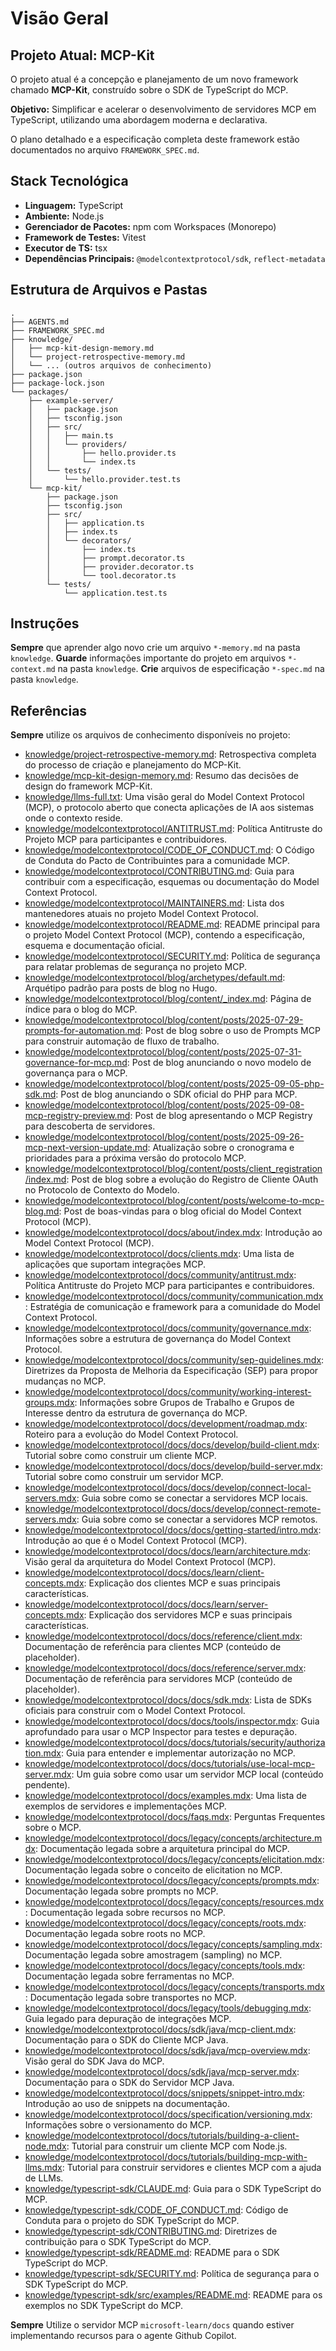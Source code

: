 # Visão Geral

## Projeto Atual: MCP-Kit

O projeto atual é a concepção e planejamento de um novo framework chamado **MCP-Kit**, construído sobre o SDK de TypeScript do MCP.

**Objetivo:** Simplificar e acelerar o desenvolvimento de servidores MCP em TypeScript, utilizando uma abordagem moderna e declarativa.

O plano detalhado e a especificação completa deste framework estão documentados no arquivo `FRAMEWORK_SPEC.md`.

## Stack Tecnológica

- **Linguagem:** TypeScript
- **Ambiente:** Node.js
- **Gerenciador de Pacotes:** npm com Workspaces (Monorepo)
- **Framework de Testes:** Vitest
- **Executor de TS:** tsx
- **Dependências Principais:** `@modelcontextprotocol/sdk`, `reflect-metadata`

## Estrutura de Arquivos e Pastas

```
.
├── AGENTS.md
├── FRAMEWORK_SPEC.md
├── knowledge/
│   ├── mcp-kit-design-memory.md
│   └── project-retrospective-memory.md
│   └── ... (outros arquivos de conhecimento)
├── package.json
├── package-lock.json
└── packages/
    ├── example-server/
    │   ├── package.json
    │   ├── tsconfig.json
    │   ├── src/
    │   │   ├── main.ts
    │   │   └── providers/
    │   │       ├── hello.provider.ts
    │   │       └── index.ts
    │   └── tests/
    │       └── hello.provider.test.ts
    └── mcp-kit/
        ├── package.json
        ├── tsconfig.json
        ├── src/
        │   ├── application.ts
        │   ├── index.ts
        │   └── decorators/
        │       ├── index.ts
        │       ├── prompt.decorator.ts
        │       ├── provider.decorator.ts
        │       └── tool.decorator.ts
        └── tests/
            └── application.test.ts
```

## Instruções

**Sempre** que aprender algo novo crie um arquivo `*-memory.md` na pasta `knowledge`.
**Guarde** informações importante do projeto em arquivos `*-context.md` na pasta `knowledge`.
**Crie** arquivos de especificação `*-spec.md` na pasta `knowledge`.

## Referências
**Sempre** utilize os arquivos de conhecimento disponíveis no projeto:

- [knowledge/project-retrospective-memory.md](knowledge/project-retrospective-memory.md): Retrospectiva completa do processo de criação e planejamento do MCP-Kit.
- [knowledge/mcp-kit-design-memory.md](knowledge/mcp-kit-design-memory.md): Resumo das decisões de design do framework MCP-Kit.
- [knowledge/llms-full.txt](knowledge/llms-full.txt): Uma visão geral do Model Context Protocol (MCP), o protocolo aberto que conecta aplicações de IA aos sistemas onde o contexto reside.
- [knowledge/modelcontextprotocol/ANTITRUST.md](knowledge/modelcontextprotocol/ANTITRUST.md): Política Antitruste do Projeto MCP para participantes e contribuidores.
- [knowledge/modelcontextprotocol/CODE_OF_CONDUCT.md](knowledge/modelcontextprotocol/CODE_OF_CONDUCT.md): O Código de Conduta do Pacto de Contribuintes para a comunidade MCP.
- [knowledge/modelcontextprotocol/CONTRIBUTING.md](knowledge/modelcontextprotocol/CONTRIBUTING.md): Guia para contribuir com a especificação, esquemas ou documentação do Model Context Protocol.
- [knowledge/modelcontextprotocol/MAINTAINERS.md](knowledge/modelcontextprotocol/MAINTAINERS.md): Lista dos mantenedores atuais no projeto Model Context Protocol.
- [knowledge/modelcontextprotocol/README.md](knowledge/modelcontextprotocol/README.md): README principal para o projeto Model Context Protocol (MCP), contendo a especificação, esquema e documentação oficial.
- [knowledge/modelcontextprotocol/SECURITY.md](knowledge/modelcontextprotocol/SECURITY.md): Política de segurança para relatar problemas de segurança no projeto MCP.
- [knowledge/modelcontextprotocol/blog/archetypes/default.md](knowledge/modelcontextprotocol/blog/archetypes/default.md): Arquétipo padrão para posts de blog no Hugo.
- [knowledge/modelcontextprotocol/blog/content/_index.md](knowledge/modelcontextprotocol/blog/content/_index.md): Página de índice para o blog do MCP.
- [knowledge/modelcontextprotocol/blog/content/posts/2025-07-29-prompts-for-automation.md](knowledge/modelcontextprotocol/blog/content/posts/2025-07-29-prompts-for-automation.md): Post de blog sobre o uso de Prompts MCP para construir automação de fluxo de trabalho.
- [knowledge/modelcontextprotocol/blog/content/posts/2025-07-31-governance-for-mcp.md](knowledge/modelcontextprotocol/blog/content/posts/2025-07-31-governance-for-mcp.md): Post de blog anunciando o novo modelo de governança para o MCP.
- [knowledge/modelcontextprotocol/blog/content/posts/2025-09-05-php-sdk.md](knowledge/modelcontextprotocol/blog/content/posts/2025-09-05-php-sdk.md): Post de blog anunciando o SDK oficial do PHP para MCP.
- [knowledge/modelcontextprotocol/blog/content/posts/2025-09-08-mcp-registry-preview.md](knowledge/modelcontextprotocol/blog/content/posts/2025-09-08-mcp-registry-preview.md): Post de blog apresentando o MCP Registry para descoberta de servidores.
- [knowledge/modelcontextprotocol/blog/content/posts/2025-09-26-mcp-next-version-update.md](knowledge/modelcontextprotocol/blog/content/posts/2025-09-26-mcp-next-version-update.md): Atualização sobre o cronograma e prioridades para a próxima versão do protocolo MCP.
- [knowledge/modelcontextprotocol/blog/content/posts/client_registration/index.md](knowledge/modelcontextprotocol/blog/content/posts/client_registration/index.md): Post de blog sobre a evolução do Registro de Cliente OAuth no Protocolo de Contexto do Modelo.
- [knowledge/modelcontextprotocol/blog/content/posts/welcome-to-mcp-blog.md](knowledge/modelcontextprotocol/blog/content/posts/welcome-to-mcp-blog.md): Post de boas-vindas para o blog oficial do Model Context Protocol (MCP).
- [knowledge/modelcontextprotocol/docs/about/index.mdx](knowledge/modelcontextprotocol/docs/about/index.mdx): Introdução ao Model Context Protocol (MCP).
- [knowledge/modelcontextprotocol/docs/clients.mdx](knowledge/modelcontextprotocol/docs/clients.mdx): Uma lista de aplicações que suportam integrações MCP.
- [knowledge/modelcontextprotocol/docs/community/antitrust.mdx](knowledge/modelcontextprotocol/docs/community/antitrust.mdx): Política Antitruste do Projeto MCP para participantes e contribuidores.
- [knowledge/modelcontextprotocol/docs/community/communication.mdx](knowledge/modelcontextprotocol/docs/community/communication.mdx): Estratégia de comunicação e framework para a comunidade do Model Context Protocol.
- [knowledge/modelcontextprotocol/docs/community/governance.mdx](knowledge/modelcontextprotocol/docs/community/governance.mdx): Informações sobre a estrutura de governança do Model Context Protocol.
- [knowledge/modelcontextprotocol/docs/community/sep-guidelines.mdx](knowledge/modelcontextprotocol/docs/community/sep-guidelines.mdx): Diretrizes da Proposta de Melhoria da Especificação (SEP) para propor mudanças no MCP.
- [knowledge/modelcontextprotocol/docs/community/working-interest-groups.mdx](knowledge/modelcontextprotocol/docs/community/working-interest-groups.mdx): Informações sobre Grupos de Trabalho e Grupos de Interesse dentro da estrutura de governança do MCP.
- [knowledge/modelcontextprotocol/docs/development/roadmap.mdx](knowledge/modelcontextprotocol/docs/development/roadmap.mdx): Roteiro para a evolução do Model Context Protocol.
- [knowledge/modelcontextprotocol/docs/docs/develop/build-client.mdx](knowledge/modelcontextprotocol/docs/docs/develop/build-client.mdx): Tutorial sobre como construir um cliente MCP.
- [knowledge/modelcontextprotocol/docs/docs/develop/build-server.mdx](knowledge/modelcontextprotocol/docs/docs/develop/build-server.mdx): Tutorial sobre como construir um servidor MCP.
- [knowledge/modelcontextprotocol/docs/docs/develop/connect-local-servers.mdx](knowledge/modelcontextprotocol/docs/docs/develop/connect-local-servers.mdx): Guia sobre como se conectar a servidores MCP locais.
- [knowledge/modelcontextprotocol/docs/docs/develop/connect-remote-servers.mdx](knowledge/modelcontextprotocol/docs/docs/develop/connect-remote-servers.mdx): Guia sobre como se conectar a servidores MCP remotos.
- [knowledge/modelcontextprotocol/docs/docs/getting-started/intro.mdx](knowledge/modelcontextprotocol/docs/docs/getting-started/intro.mdx): Introdução ao que é o Model Context Protocol (MCP).
- [knowledge/modelcontextprotocol/docs/docs/learn/architecture.mdx](knowledge/modelcontextprotocol/docs/docs/learn/architecture.mdx): Visão geral da arquitetura do Model Context Protocol (MCP).
- [knowledge/modelcontextprotocol/docs/docs/learn/client-concepts.mdx](knowledge/modelcontextprotocol/docs/docs/learn/client-concepts.mdx): Explicação dos clientes MCP e suas principais características.
- [knowledge/modelcontextprotocol/docs/docs/learn/server-concepts.mdx](knowledge/modelcontextprotocol/docs/docs/learn/server-concepts.mdx): Explicação dos servidores MCP e suas principais características.
- [knowledge/modelcontextprotocol/docs/docs/reference/client.mdx](knowledge/modelcontextprotocol/docs/docs/reference/client.mdx): Documentação de referência para clientes MCP (conteúdo de placeholder).
- [knowledge/modelcontextprotocol/docs/docs/reference/server.mdx](knowledge/modelcontextprotocol/docs/docs/reference/server.mdx): Documentação de referência para servidores MCP (conteúdo de placeholder).
- [knowledge/modelcontextprotocol/docs/docs/sdk.mdx](knowledge/modelcontextprotocol/docs/docs/sdk.mdx): Lista de SDKs oficiais para construir com o Model Context Protocol.
- [knowledge/modelcontextprotocol/docs/docs/tools/inspector.mdx](knowledge/modelcontextprotocol/docs/docs/tools/inspector.mdx): Guia aprofundado para usar o MCP Inspector para testes e depuração.
- [knowledge/modelcontextprotocol/docs/docs/tutorials/security/authorization.mdx](knowledge/modelcontextprotocol/docs/docs/tutorials/security/authorization.mdx): Guia para entender e implementar autorização no MCP.
- [knowledge/modelcontextprotocol/docs/docs/tutorials/use-local-mcp-server.mdx](knowledge/modelcontextprotocol/docs/docs/tutorials/use-local-mcp-server.mdx): Um guia sobre como usar um servidor MCP local (conteúdo pendente).
- [knowledge/modelcontextprotocol/docs/examples.mdx](knowledge/modelcontextprotocol/docs/examples.mdx): Uma lista de exemplos de servidores e implementações MCP.
- [knowledge/modelcontextprotocol/docs/faqs.mdx](knowledge/modelcontextprotocol/docs/faqs.mdx): Perguntas Frequentes sobre o MCP.
- [knowledge/modelcontextprotocol/docs/legacy/concepts/architecture.mdx](knowledge/modelcontextprotocol/docs/legacy/concepts/architecture.mdx): Documentação legada sobre a arquitetura principal do MCP.
- [knowledge/modelcontextprotocol/docs/legacy/concepts/elicitation.mdx](knowledge/modelcontextprotocol/docs/legacy/concepts/elicitation.mdx): Documentação legada sobre o conceito de elicitation no MCP.
- [knowledge/modelcontextprotocol/docs/legacy/concepts/prompts.mdx](knowledge/modelcontextprotocol/docs/legacy/concepts/prompts.mdx): Documentação legada sobre prompts no MCP.
- [knowledge/modelcontextprotocol/docs/legacy/concepts/resources.mdx](knowledge/modelcontextprotocol/docs/legacy/concepts/resources.mdx): Documentação legada sobre recursos no MCP.
- [knowledge/modelcontextprotocol/docs/legacy/concepts/roots.mdx](knowledge/modelcontextprotocol/docs/legacy/concepts/roots.mdx): Documentação legada sobre roots no MCP.
- [knowledge/modelcontextprotocol/docs/legacy/concepts/sampling.mdx](knowledge/modelcontextprotocol/docs/legacy/concepts/sampling.mdx): Documentação legada sobre amostragem (sampling) no MCP.
- [knowledge/modelcontextprotocol/docs/legacy/concepts/tools.mdx](knowledge/modelcontextprotocol/docs/legacy/concepts/tools.mdx): Documentação legada sobre ferramentas no MCP.
- [knowledge/modelcontextprotocol/docs/legacy/concepts/transports.mdx](knowledge/modelcontextprotocol/docs/legacy/concepts/transports.mdx): Documentação legada sobre transportes no MCP.
- [knowledge/modelcontextprotocol/docs/legacy/tools/debugging.mdx](knowledge/modelcontextprotocol/docs/legacy/tools/debugging.mdx): Guia legado para depuração de integrações MCP.
- [knowledge/modelcontextprotocol/docs/sdk/java/mcp-client.mdx](knowledge/modelcontextprotocol/docs/sdk/java/mcp-client.mdx): Documentação para o SDK do Cliente MCP Java.
- [knowledge/modelcontextprotocol/docs/sdk/java/mcp-overview.mdx](knowledge/modelcontextprotocol/docs/sdk/java/mcp-overview.mdx): Visão geral do SDK Java do MCP.
- [knowledge/modelcontextprotocol/docs/sdk/java/mcp-server.mdx](knowledge/modelcontextprotocol/docs/sdk/java/mcp-server.mdx): Documentação para o SDK do Servidor MCP Java.
- [knowledge/modelcontextprotocol/docs/snippets/snippet-intro.mdx](knowledge/modelcontextprotocol/docs/snippets/snippet-intro.mdx): Introdução ao uso de snippets na documentação.
- [knowledge/modelcontextprotocol/docs/specification/versioning.mdx](knowledge/modelcontextprotocol/docs/specification/versioning.mdx): Informações sobre o versionamento do MCP.
- [knowledge/modelcontextprotocol/docs/tutorials/building-a-client-node.mdx](knowledge/modelcontextprotocol/docs/tutorials/building-a-client-node.mdx): Tutorial para construir um cliente MCP com Node.js.
- [knowledge/modelcontextprotocol/docs/tutorials/building-mcp-with-llms.mdx](knowledge/modelcontextprotocol/docs/tutorials/building-mcp-with-llms.mdx): Tutorial para construir servidores e clientes MCP com a ajuda de LLMs.
- [knowledge/typescript-sdk/CLAUDE.md](knowledge/typescript-sdk/CLAUDE.md): Guia para o SDK TypeScript do MCP.
- [knowledge/typescript-sdk/CODE_OF_CONDUCT.md](knowledge/typescript-sdk/CODE_OF_CONDUCT.md): Código de Conduta para o projeto do SDK TypeScript do MCP.
- [knowledge/typescript-sdk/CONTRIBUTING.md](knowledge/typescript-sdk/CONTRIBUTING.md): Diretrizes de contribuição para o SDK TypeScript do MCP.
- [knowledge/typescript-sdk/README.md](knowledge/typescript-sdk/README.md): README para o SDK TypeScript do MCP.
- [knowledge/typescript-sdk/SECURITY.md](knowledge/typescript-sdk/SECURITY.md): Política de segurança para o SDK TypeScript do MCP.
- [knowledge/typescript-sdk/src/examples/README.md](knowledge/typescript-sdk/src/examples/README.md): README para os exemplos no SDK TypeScript do MCP.

**Sempre** Utilize o servidor MCP `microsoft-learn/docs` quando estiver implementando recursos para o agente Github Copilot.